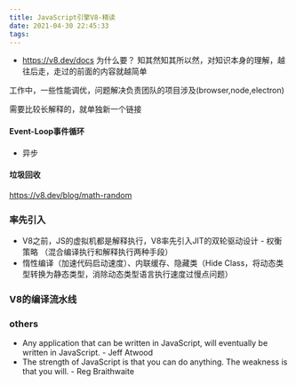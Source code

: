 ```yaml
---
title: JavaScript引擎V8-精读
date: 2021-04-30 22:45:33
tags:
---
```

- https://v8.dev/docs
为什么要？
知其然知其所以然，对知识本身的理解，越往后走，走过的前面的内容就越简单

工作中，一些性能调优，问题解决负责团队的项目涉及(browser,node,electron)




需要比较长解释的，就单独新一个链接
#### Event-Loop事件循环
- 异步
#### 垃圾回收


https://v8.dev/blog/math-random

### 率先引入
- V8之前，JS的虚拟机都是解释执行，V8率先引入JIT的双轮驱动设计 - 权衡策略 （混合编译执行和解释执行两种手段）
- 惰性编译（加速代码启动速度）、内联缓存、隐藏类（Hide Class，将动态类型转换为静态类型，消除动态类型语言执行速度过慢点问题）
### V8的编译流水线

### others
- Any application that can be written in JavaScript, will eventually be written in JavaScript. - Jeff Atwood
- The strength of JavaScript is that you can do anything. The weakness is that you will. - Reg Braithwaite